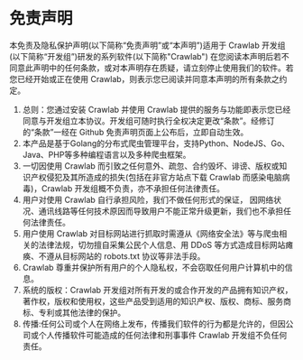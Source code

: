 # 免责声明

本免责及隐私保护声明(以下简称“免责声明”或“本声明”)适用于 Crawlab 开发组 (以下简称“开发组”)研发的系列软件(以下简称"Crawlab") 在您阅读本声明后若不同意此声明中的任何条款，或对本声明存在质疑，请立刻停止使用我们的软件。若您已经开始或正在使用 Crawlab，则表示您已阅读并同意本声明的所有条款之约定。

1. 总则：您通过安装 Crawlab 并使用 Crawlab 提供的服务与功能即表示您已经同意与开发组立本协议。开发组可随时执行全权决定更改“条款”。经修订的“条款”一经在 Github 免责声明页面上公布后，立即自动生效。
2. 本产品是基于Golang的分布式爬虫管理平台，支持Python、NodeJS、Go、Java、PHP等多种编程语言以及多种爬虫框架。
3. 一切因使用 Crawlab 而引致之任何意外、疏忽、合约毁坏、诽谤、版权或知识产权侵犯及其所造成的损失(包括在非官方站点下载 Crawlab 而感染电脑病毒)，Crawlab 开发组概不负责，亦不承担任何法律责任。
4. 用户对使用 Crawlab 自行承担风险，我们不做任何形式的保证， 因网络状况、通讯线路等任何技术原因而导致用户不能正常升级更新，我们也不承担任何法律责任。
5. 用户使用 Crawlab 对目标网站进行抓取时需遵从《网络安全法》等与爬虫相关的法律法规，切勿擅自采集公民个人信息、用 DDoS 等方式造成目标网站瘫痪、不遵从目标网站的 robots.txt 协议等非法手段。
6. Crawlab 尊重并保护所有用户的个人隐私权，不会窃取任何用户计算机中的信息。
7. 系统的版权：Crawlab 开发组对所有开发的或合作开发的产品拥有知识产权，著作权，版权和使用权，这些产品受到适用的知识产权、版权、商标、服务商标、专利或其他法律的保护。
8. 传播:任何公司或个人在网络上发布，传播我们软件的行为都是允许的，但因公司或个人传播软件可能造成的任何法律和刑事事件 Crawlab 开发组不负任何责任。
